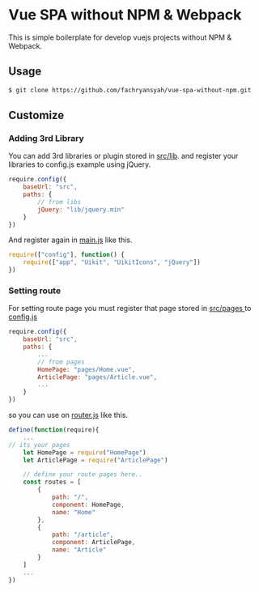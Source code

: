 # Vue SPA without NPM & Webpack
This is simple boilerplate for develop vuejs projects without NPM & Webpack.

## Usage
``` bash
$ git clone https://github.com/fachryansyah/vue-spa-without-npm.git
```

## Customize
### Adding 3rd Library
You can add 3rd libraries or plugin stored in [src/lib](https://github.com/fachryansyah/vue-spa-without-npm/tree/master/src/libhttp:// "src/lib"). and register your libraries to config.js
example using jQuery.
``` JavaScript
require.config({
    baseUrl: "src",
    paths: {
        // from libs
		jQuery: "lib/jquery.min"
    }
})
```

And register again in [main.js](https://github.com/fachryansyah/vue-spa-without-npm/blob/master/main.js) like this.
``` JavaScript
require(["config"], function() {
    require(["app", "Uikit", "UikitIcons", "jQuery"])
})
```

### Setting route
For setting route page you must register that page stored in [src/pages ](https://github.com/fachryansyah/vue-spa-without-npm/tree/master/src/pages)to [config.js](https://github.com/fachryansyah/vue-spa-without-npm/blob/master/src/config.js)
``` JavaScript
require.config({
    baseUrl: "src",
    paths: {
        ...
        // from pages
        HomePage: "pages/Home.vue",
        ArticlePage: "pages/Article.vue",
		...
    }
})
```
so you can use on [router.js](https://github.com/fachryansyah/vue-spa-without-npm/blob/master/src/router.js) like this.
``` JavaScript
define(function(require){
	...
// its your pages
    let HomePage = require("HomePage")
    let ArticlePage = require("ArticlePage")

    // define your route pages here..
    const routes = [
        {
            path: "/",
            component: HomePage,
            name: "Home"
        },
        {
            path: "/article",
            component: ArticlePage,
            name: "Article"
        }
    ]
	...
})

```
